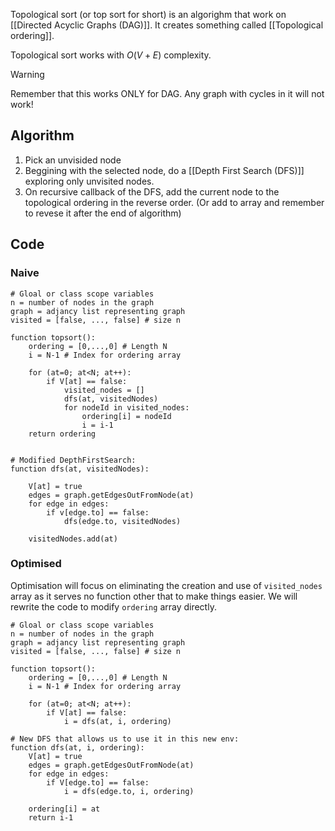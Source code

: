 Topological sort (or top sort for short) is an algorighm that work on [[Directed Acyclic Graphs (DAG)]]. It creates something called [[Topological ordering]].

Topological sort works with $O(V+E)$ complexity.

> [!Warning]
> Remember that this works ONLY for DAG. Any graph with cycles in it will not work!

## Algorithm
1. Pick an unvisided node
2. Beggining with the selected node, do a [[Depth First Search (DFS)]] exploring only unvisited nodes.
3. On recursive callback of the DFS, add the current node to the topological ordering in the reverse order. (Or add to array and remember to revese it after the end of algorithm)

## Code
### Naive
```pseudo
# Gloal or class scope variables
n = number of nodes in the graph
graph = adjancy list representing graph
visited = [false, ..., false] # size n

function topsort():
	ordering = [0,...,0] # Length N
	i = N-1 # Index for ordering array

	for (at=0; at<N; at++):
		if V[at] == false:
			visited_nodes = []
			dfs(at, visitedNodes)
			for nodeId in visited_nodes:
				ordering[i] = nodeId
				i = i-1
	return ordering


# Modified DepthFirstSearch:
function dfs(at, visitedNodes):

	V[at] = true
	edges = graph.getEdgesOutFromNode(at)
	for edge in edges:
		if v[edge.to] == false:
			dfs(edge.to, visitedNodes)
	
	visitedNodes.add(at)
```

### Optimised
Optimisation will focus on eliminating the creation and use of `visited_nodes` array as it serves no function other that to make things easier. We will rewrite the code to modify `ordering` array directly.

```pseudo
# Gloal or class scope variables
n = number of nodes in the graph
graph = adjancy list representing graph
visited = [false, ..., false] # size n

function topsort():
	ordering = [0,...,0] # Length N
	i = N-1 # Index for ordering array

	for (at=0; at<N; at++):
		if V[at] == false:
			i = dfs(at, i, ordering)

# New DFS that allows us to use it in this new env:
function dfs(at, i, ordering):
	V[at] = true
	edges = graph.getEdgesOutFromNode(at)
	for edge in edges:
		if V[edge.to] == false:
			i = dfs(edge.to, i, ordering)

	ordering[i] = at
	return i-1
```
